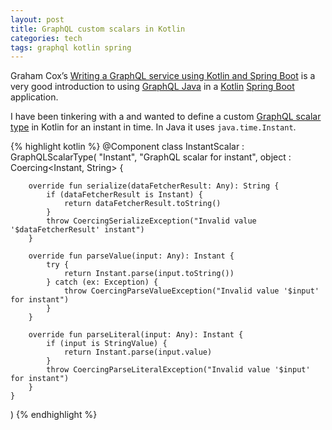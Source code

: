 ```yaml
---
layout: post
title: GraphQL custom scalars in Kotlin
categories: tech
tags: graphql kotlin spring
---
```


Graham Cox’s [Writing a GraphQL service using Kotlin and Spring
Boot](https://blog.pusher.com/writing-graphql-service-using-kotlin-spring-boot/) is a very good introduction
to using [GraphQL Java](https://github.com/graphql-java/graphql-java) in a [Kotlin](https://kotlinlang.org)
[Spring Boot](https://spring.io/projects/spring-boot) application.

I have been tinkering with a and wanted to define a custom [GraphQL scalar
type](https://graphql.org/learn/schema/#scalar-types) in Kotlin for an instant in time. In Java it uses
`java.time.Instant`.

{% highlight kotlin %}
@Component
class InstantScalar : GraphQLScalarType(
    "Instant",
    "GraphQL scalar for instant",
    object : Coercing<Instant, String> {

        override fun serialize(dataFetcherResult: Any): String {
            if (dataFetcherResult is Instant) {
                return dataFetcherResult.toString()
            }
            throw CoercingSerializeException("Invalid value '$dataFetcherResult' instant")
        }

        override fun parseValue(input: Any): Instant {
            try {
                return Instant.parse(input.toString())
            } catch (ex: Exception) {
                throw CoercingParseValueException("Invalid value '$input' for instant")
            }
        }

        override fun parseLiteral(input: Any): Instant {
            if (input is StringValue) {
                return Instant.parse(input.value)
            }
            throw CoercingParseLiteralException("Invalid value '$input' for instant")
        }
    }
)
{% endhighlight %}
